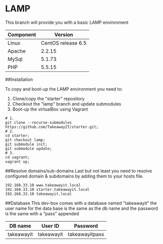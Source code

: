 LAMP
=====
This branch will provide you with a basic LAMP environment 

Component            | Version
-------------------- | --------------------
Linux                | CentOS release 6.5
Apache               | 2.2.15
MySql                | 5.1.73
PHP                  |  5.5.15

##Installation 

To copy and boot-up the LAMP environment you need to:

1. Clone/copy the "starter" repository
2. Checkout the "lamp" branch and update submodules 
3. Boot-up the virtualBox using Vagrant

```
# 1.
git clone --recurse-submodules https://github.com/TakeawayIT/starter.git;
# 2.
cd starter;
git checkout lamp;
git submodule init;
git submodule update;
# 3.
cd vagrant;
vagrant up;
```

##Resolve domains/sub-domains 
Last but not least you need to resolve configured domain & subdomains by adding them to your hosts file.
```
192.168.33.10 www.takeawayit.local
192.168.33.10 starter.takeawayit.local
192.168.33.10 takeawayit.local
```
##Database
This dev-box comes with a database named "takeawayit"
the user name for the data base is the same as the db name and the password is the same with a "pass" appended 

DB name    | User ID    | Password 
-----------|------------|---------------
takeawayit | takeawayit | takeawayitpass
